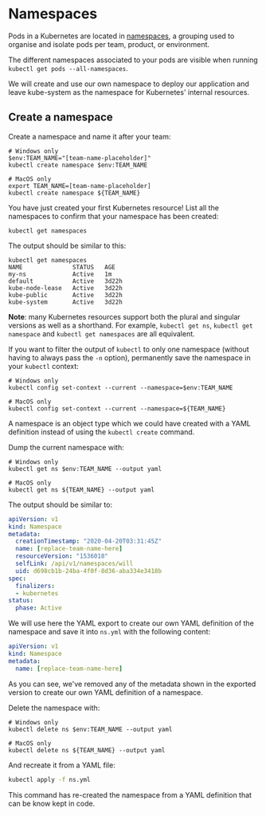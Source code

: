 # Namespaces

Pods in a Kubernetes are located in [namespaces](https://kubernetes.io/docs/concepts/overview/working-with-objects/namespaces/), a grouping used to organise and isolate pods per team, product, or environment.

The different namespaces associated to your pods are visible when running `kubectl get pods --all-namespaces`.

We will create and use our own namespace to deploy our application and leave kube-system as the namespace for Kubernetes' internal resources.

## Create a namespace

Create a namespace and name it after your team:

```console
# Windows only
$env:TEAM_NAME="[team-name-placeholder]"
kubectl create namespace $env:TEAM_NAME

# MacOS only
export TEAM_NAME=[team-name-placeholder]
kubectl create namespace ${TEAM_NAME}
```

You have just created your first Kubernetes resource! List all the namespaces to confirm that your namespace has been created:

```console
kubectl get namespaces
```

The output should be similar to this:

```output
kubectl get namespaces
NAME              STATUS   AGE
my-ns             Active   1m
default           Active   3d22h
kube-node-lease   Active   3d22h
kube-public       Active   3d22h
kube-system       Active   3d22h
```

**Note**: many Kubernetes resources support both the plural and singular versions as well as a shorthand. For example, `kubectl get ns`, `kubectl get namespace` and `kubectl get namespaces` are all equivalent.

If you want to filter the output of `kubectl` to only one namespace (without having to always pass the `-n` option), permanently save the namespace in your `kubectl` context:

```console
# Windows only
kubectl config set-context --current --namespace=$env:TEAM_NAME

# MacOS only
kubectl config set-context --current --namespace=${TEAM_NAME}
```

A namespace is an object type which we could have created with a YAML definition instead of using the `kubectl create` command.

Dump the current namespace with:

```console
# Windows only
kubectl get ns $env:TEAM_NAME --output yaml

# MacOS only
kubectl get ns ${TEAM_NAME} --output yaml
```

The output should be similar to:

```yaml
apiVersion: v1
kind: Namespace
metadata:
  creationTimestamp: "2020-04-20T03:31:45Z"
  name: [replace-team-name-here]
  resourceVersion: "1536018"
  selfLink: /api/v1/namespaces/will
  uid: d698cb1b-24ba-4f0f-8d36-aba334e3418b
spec:
  finalizers:
  - kubernetes
status:
  phase: Active
```

We will use here the YAML export to create our own YAML definition of the namespace and save it into `ns.yml` with the following content:

```yaml
apiVersion: v1
kind: Namespace
metadata:
  name: [replace-team-name-here]
```

As you can see, we've removed any of the metadata shown in the exported version to create our own YAML definition of a namespace.

Delete the namespace with:

```console
# Windows only
kubectl delete ns $env:TEAM_NAME --output yaml

# MacOS only
kubectl delete ns ${TEAM_NAME} --output yaml
```

And recreate it from a YAML file:

```bash
kubectl apply -f ns.yml
```

This command has re-created the namespace from a YAML definition that can be know kept in code.
